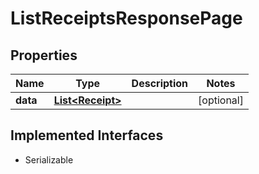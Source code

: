 

# ListReceiptsResponsePage


## Properties

| Name | Type | Description | Notes |
|------------ | ------------- | ------------- | -------------|
|**data** | [**List&lt;Receipt&gt;**](Receipt.md) |  |  [optional] |


## Implemented Interfaces

* Serializable


